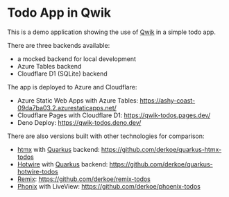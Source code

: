 # Todo App in Qwik

This is a demo application showing the use of [Qwik](https://htmx.org/) in a simple todo app.

There are three backends available:

- a mocked backend for local development
- Azure Tables backend
- Cloudflare D1 (SQLite) backend

The app is deployed to Azure and Cloudflare:

- Azure Static Web Apps with Azure Tables: https://ashy-coast-09da7ba03.2.azurestaticapps.net/
- Cloudflare Pages with Cloudflare D1: https://qwik-todos.pages.dev/
- Deno Deploy: https://qwik-todos.deno.dev/

There are also versions built with other technologies for comparison:

- [htmx](https://htmx.org/) with [Quarkus](https://quarkus.dev) backend: https://github.com/derkoe/quarkus-htmx-todos
- [Hotwire](https://hotwire.dev/) with [Quarkus](https://quarkus.dev) backend: https://github.com/derkoe/quarkus-hotwire-todos
- [Remix](https://remix.run/): https://github.com/derkoe/remix-todos
- [Phonix](https://www.phoenixframework.org/) with LiveView: https://github.com/derkoe/phoenix-todos
